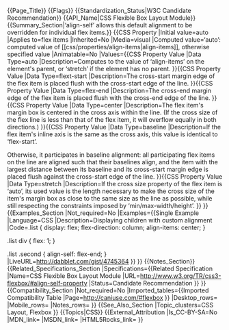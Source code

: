 {{Page_Title}}
{{Flags}}
{{Standardization_Status|W3C Candidate Recommendation}}
{{API_Name|CSS Flexible Box Layout Module}}
{{Summary_Section|‘align-self’ allows this default alignment to be overridden for individual flex items.}}
{{CSS Property
|Initial value=auto
|Applies to=flex items
|Inherited=No
|Media=visual
|Computed value=‘auto’: computed value of [[css/properties/align-items|align-items]], otherwise specified value
|Animatable=No
|Values={{CSS Property Value
|Data Type=auto
|Description=Computes to the value of ‘align-items’ on the element's parent, or ‘stretch’ if the element has no parent.
}}{{CSS Property Value
|Data Type=flext-start
|Description=The cross-start margin edge of the flex item is placed flush with the cross-start edge of the line.
}}{{CSS Property Value
|Data Type=flex-end
|Description=The cross-end margin edge of the flex item is placed flush with the cross-end edge of the line.
}}{{CSS Property Value
|Data Type=center
|Description=The flex item's margin box is centered in the cross axis within the line. (If the cross size of the flex line is less than that of the flex item, it will overflow equally in both directions.)
}}{{CSS Property Value
|Data Type=baseline
|Description=If the flex item's inline axis is the same as the cross axis, this value is identical to ‘flex-start’.

Otherwise, it participates in baseline alignment: all participating flex items on the line are aligned such that their baselines align, and the item with the largest distance between its baseline and its cross-start margin edge is placed flush against the cross-start edge of the line.
}}{{CSS Property Value
|Data Type=stretch
|Description=If the cross size property of the flex item is ‘auto’, its used value is the length necessary to make the cross size of the item's margin box as close to the same size as the line as possible, while still respecting the constraints imposed by ‘min/max-width/height’.
}}
}}
{{Examples_Section
|Not_required=No
|Examples={{Single Example
|Language=CSS
|Description=Displaying children with custom alignment
|Code=.list {
  display: flex;
  flex-direction: column;
  align-items: center;
}

.list div {
  flex: 1;
}

.list .second {
  align-self: flex-end;
}
|LiveURL=http://dabblet.com/gist/4745364
}}
}}
{{Notes_Section}}
{{Related_Specifications_Section
|Specifications={{Related Specification
|Name=CSS Flexible Box Layout Module
|URL=http://www.w3.org/TR/css3-flexbox/#align-self-property
|Status=Candidate Recommendation
}}
}}
{{Compatibility_Section
|Not_required=No
|Imported_tables={{Imported Compatibility Table
|Page=http://caniuse.com/#flexbox
}}
|Desktop_rows=
|Mobile_rows=
|Notes_rows=
}}
{{See_Also_Section
|Topic_clusters=CSS Layout, Flexbox
}}
{{Topics|CSS}}
{{External_Attribution
|Is_CC-BY-SA=No
|MDN_link=
|MSDN_link=
|HTML5Rocks_link=
}}